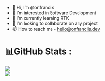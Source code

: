 - 👋 Hi, I’m @onfranciis
- 👀 I’m interested in Software Development
- 🌱 I’m currently learning RTK
- 💞️ I’m looking to collaborate on any project
- 📫 How to reach me - hello@onfranciis.dev


# 📊GitHub Stats :
![](https://github-readme-stats.vercel.app/api?username=onfranciis&theme=github_dark&hide_border=false&include_all_commits=false&count_private=true)<br/>
![](https://github-readme-streak-stats.herokuapp.com/?user=onfranciis&theme=github_dark&hide_border=false)<br/>


<!---
onfrancis/onfrancis is a ✨ special ✨ repository because its `README.md` (this file) appears on your GitHub profile.
You can click the Preview link to take a look at your changes.
--->
